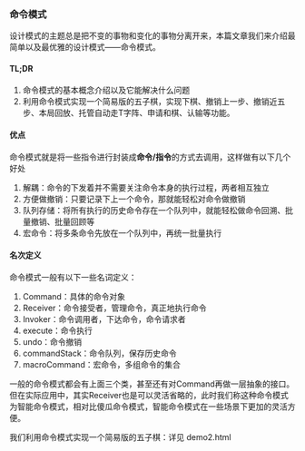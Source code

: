 ### 命令模式
设计模式的主题总是把不变的事物和变化的事物分离开来，本篇文章我们来介绍最简单以及最优雅的设计模式——命令模式。

#### TL;DR
1. 命令模式的基本概念介绍以及它能解决什么问题
2. 利用命令模式实现一个简易版的五子棋，实现下棋、撤销上一步、撤销近五步、本局回放、托管自动走T字阵、申请和棋、认输等功能。

#### 优点
命令模式就是将一些指令进行封装成**命令/指令**的方式去调用，这样做有以下几个好处
1. 解耦：命令的下发着并不需要关注命令本身的执行过程，两者相互独立
2. 方便做撤销：只要记录下上一个命令，那就能轻松对命令做撤销
3. 队列存储：将所有执行的历史命令存在一个队列中，就能轻松做命令回溯、批量撤销、批量回顾等
4. 宏命令：将多条命令先放在一个队列中，再统一批量执行

#### 名次定义
命令模式一般有以下一些名词定义：
1. Command：具体的命令对象
2. Receiver：命令接受者，管理命令，真正地执行命令
3. Invoker：命令调用者，下达命令，命令请求者
4. execute：命令执行
5. undo：命令撤销
6. commandStack：命令队列，保存历史命令
7. macroCommand：宏命令，多组命令的集合

一般的命令模式都会有上面三个类，甚至还有对Command再做一层抽象的接口。但在实际应用中，其实Receiver也是可以灵活省略的，此时我们称这种命令模式为智能命令模式，相对比傻瓜命令模式，智能命令模式在一些场景下更加的灵活方便。

我们利用命令模式实现一个简易版的五子棋：详见 demo2.html